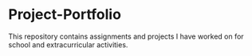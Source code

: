 # Project-Portfolio
This repository contains assignments and projects I have worked on for school and extracurricular activities.
